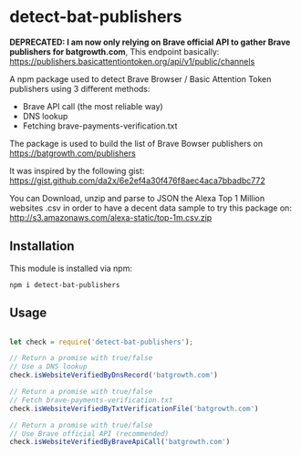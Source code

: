# detect-bat-publishers

**DEPRECATED: I am now only relying on Brave official API to gather Brave publishers for batgrowth.com**, This endpoint basically: https://publishers.basicattentiontoken.org/api/v1/public/channels

A npm package used to detect Brave Browser / Basic Attention Token publishers using 3 different methods:
- Brave API call (the most reliable way)
- DNS lookup
- Fetching brave-payments-verification.txt

The package is used to build the list of Brave Bowser publishers on https://batgrowth.com/publishers

It was inspired by the following gist: https://gist.github.com/da2x/6e2ef4a30f476f8aec4aca7bbadbc772

You can Download, unzip and parse to JSON the Alexa Top 1 Million websites .csv in order to have a decent data sample to try this package on:
http://s3.amazonaws.com/alexa-static/top-1m.csv.zip

## Installation

This module is installed via npm:

```
npm i detect-bat-publishers
```

## Usage
```javascript

let check = require('detect-bat-publishers');

// Return a promise with true/false
// Use a DNS lookup
check.isWebsiteVerifiedByDnsRecord('batgrowth.com')

// Return a promise with true/false
// Fetch brave-payments-verification.txt
check.isWebsiteVerifiedByTxtVerificationFile('batgrowth.com')

// Return a promise with true/false
// Use Brave official API (recommended)
check.isWebsiteVerifiedByBraveApiCall('batgrowth.com')
```
